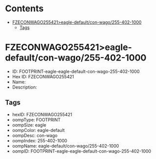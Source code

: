 



Contents
========

* [FZECONWAGO255421>eagle-default/con-wago/255-402-1000](#fzeconwago255421eagle-defaultcon-wago255-402-1000)
	* [Tags](#tags)

# FZECONWAGO255421>eagle-default/con-wago/255-402-1000

- ID: FOOTPRINT-eagle-eagle-default-con-wago-255-402-1000
- Hex ID: FZECONWAGO255421
- Name: 
- Description: 

## Tags

- hexID: FZECONWAGO255421
- oompType: FOOTPRINT
- oompSize: eagle
- oompColor: eagle-default
- oompDesc: con-wago
- oompIndex: 255-402-1000
- oompName: eagle-default/con-wago/255-402-1000
- oompID: FOOTPRINT-eagle-eagle-default-con-wago-255-402-1000
